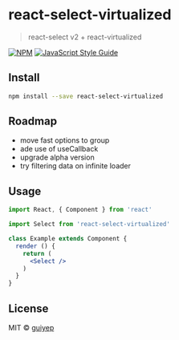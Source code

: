 # react-select-virtualized

> react-select v2 + react-virtualized

[![NPM](https://img.shields.io/npm/v/react-select-virtualized.svg)](https://www.npmjs.com/package/react-select-virtualized) [![JavaScript Style Guide](https://img.shields.io/badge/code_style-standard-brightgreen.svg)](https://standardjs.com)

## Install

```bash
npm install --save react-select-virtualized
```

## Roadmap
* move fast options to group
* ade use of useCallback
* upgrade alpha version
* try filtering data on infinite loader

## Usage

```jsx
import React, { Component } from 'react'

import Select from 'react-select-virtualized'

class Example extends Component {
  render () {
    return (
      <Select />
    )
  }
}
```

## License

MIT © [guiyep](https://github.com/guiyep)
